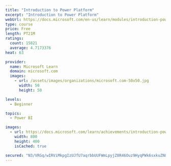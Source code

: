 ```yaml
---
title: "Introduction to Power Platform"
excerpt: "Introduction to Power Platform"
webUrl: https://docs.microsoft.com/en-us/learn/modules/introduction-power-platform/
type: course
price: Free
length: PT21M
ratings:
  count: 15821
  average: 4.7173376
heat: 63

provider:
  name: Microsoft Learn
  domain: microsoft.com
  images:
    - url: /assets/images/organizations/microsoft.com-50x50.jpg
      width: 50
      height: 50

levels:
  - Beginner

topics:
  - Power BI

images:
  - url: https://docs.microsoft.com/learn/achievements/introduction-power-platform-social.png
    width: 800
    height: 400
    isCached: true

secured: "N3/VRGq/wIRViMkpgIzUJfU7aqrbbUUFWmLpyjZ8R46Ouz9HyqPWk6sxkuZN8AHas5clO87cMRJ9sFxeXSQcMwj8cgpF8rjfD+jjq58upf4EFzwP80JmA28CJ0pQ9/HWC8Slm3ldHd2XuhvIwveNNNPYUl0UTxFnU96nEQDsyPF1CuiyvjTrVQVhwgNIv5k/l2unipVUvpH+NFiN4NIDPs7I4X9AWUeRyYRW5vn9CJpIaMt1+pXUN2CzKvA1aL55CKhoB6aSW7xszg8SCWDFGChpmwndcP9LO9vWl7PjInEAULJvzqjvGPFobpjq2sGyUT4Y/57eqeLyTaEIn4bJELed4/Pe1w3uO5DiUNdoCMx0d5dY8qw+Ylq6Iw4kZuAo/yvCjytrGY737XwMmDOon7SMFMPlSugpFd5pFuZNEQwtHZ8oA6E8IhNN8ttKkDgR;4pFsh/nZnw5Xxcozvix3hg=="
---
```


